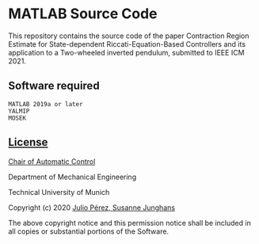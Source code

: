 # MATLAB Source Code 
This repository contains the source code of the paper  Contraction Region Estimate for State-dependent Riccati-Equation-Based Controllers and  its application to a Two-wheeled inverted pendulum, submitted to  IEEE ICM 2021. 
## Software required
	MATLAB 2019a or later
	YALMIP
	MOSEK

## [License](https://github.com/rtContraction/SDRE-ROA/LICENSE)

[Chair of Automatic Control](https://www.mw.tum.de/en/rt/home/)

Department of Mechanical Engineering

Technical University of Munich

Copyright (c) 2020 [Julio Pérez, Susanne Junghans](https://www.mw.tum.de/rt/personen/derzeitige/julio-perez/)

The above copyright notice and this permission notice shall be included in all
copies or substantial portions of the Software.
